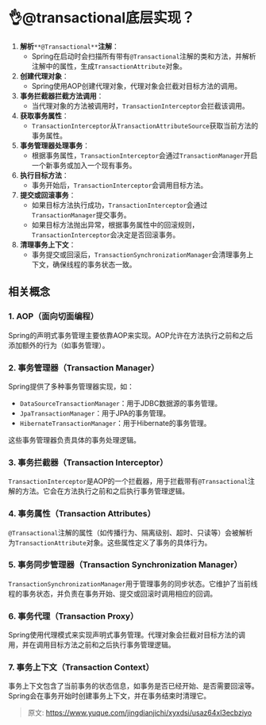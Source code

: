 # 👌@transactional底层实现？

1. **解析**`**@Transactional**`**注解**：
    - Spring在启动时会扫描所有带有`@Transactional`注解的类和方法，并解析注解中的属性，生成`TransactionAttribute`对象。
2. **创建代理对象**：
    - Spring使用AOP创建代理对象，代理对象会拦截对目标方法的调用。
3. **事务拦截器拦截方法调用**：
    - 当代理对象的方法被调用时，`TransactionInterceptor`会拦截该调用。
4. **获取事务属性**：
    - `TransactionInterceptor`从`TransactionAttributeSource`获取当前方法的事务属性。
5. **事务管理器处理事务**：
    - 根据事务属性，`TransactionInterceptor`会通过`TransactionManager`开启一个新事务或加入一个现有事务。
6. **执行目标方法**：
    - 事务开始后，`TransactionInterceptor`会调用目标方法。
7. **提交或回滚事务**：
    - 如果目标方法执行成功，`TransactionInterceptor`会通过`TransactionManager`提交事务。
    - 如果目标方法抛出异常，根据事务属性中的回滚规则，`TransactionInterceptor`会决定是否回滚事务。
8. **清理事务上下文**：
    - 事务提交或回滚后，`TransactionSynchronizationManager`会清理事务上下文，确保线程的事务状态一致。

## 相关概念
### 1. AOP（面向切面编程）
Spring的声明式事务管理主要依靠AOP来实现。AOP允许在方法执行之前和之后添加额外的行为（如事务管理）。

### 2. 事务管理器（Transaction Manager）
Spring提供了多种事务管理器实现，如：

+ `DataSourceTransactionManager`：用于JDBC数据源的事务管理。
+ `JpaTransactionManager`：用于JPA的事务管理。
+ `HibernateTransactionManager`：用于Hibernate的事务管理。

这些事务管理器负责具体的事务处理逻辑。

### 3. 事务拦截器（Transaction Interceptor）
`TransactionInterceptor`是AOP的一个拦截器，用于拦截带有`@Transactional`注解的方法。它会在方法执行之前和之后执行事务管理逻辑。

### 4. 事务属性（Transaction Attributes）
`@Transactional`注解的属性（如传播行为、隔离级别、超时、只读等）会被解析为`TransactionAttribute`对象。这些属性定义了事务的具体行为。

### 5. 事务同步管理器（Transaction Synchronization Manager）
`TransactionSynchronizationManager`用于管理事务的同步状态。它维护了当前线程的事务状态，并负责在事务开始、提交或回滚时调用相应的回调。

### 6. 事务代理（Transaction Proxy）
Spring使用代理模式来实现声明式事务管理。代理对象会拦截对目标方法的调用，并在调用目标方法之前和之后执行事务管理逻辑。

### 7. 事务上下文（Transaction Context）
事务上下文包含了当前事务的状态信息，如事务是否已经开始、是否需要回滚等。Spring会在事务开始时创建事务上下文，并在事务结束时清理它。



> 原文: <https://www.yuque.com/jingdianjichi/xyxdsi/usaz64xl3ecbziyo>